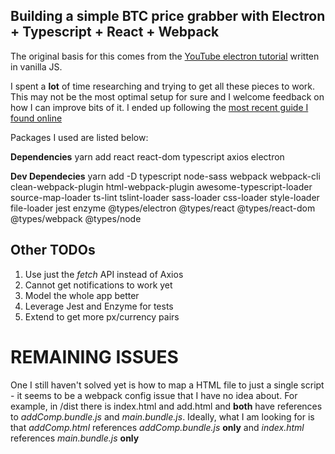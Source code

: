 ## Building a simple BTC price grabber with Electron + Typescript + React + Webpack

The original basis for this comes from the [YouTube electron tutorial](https://www.youtube.com/watch?v=2RxHQoiDctI) written in vanilla JS.  

I spent a **lot** of time researching and trying to get all these pieces to work. This may not be the most optimal setup for sure and I welcome feedback on how I can improve bits of it. I ended up following the [most recent guide I found online](https://taraksharma.com/setting-up-electron-typescript-react-webpack/)

Packages I used are listed below:

**Dependencies**
yarn add react react-dom typescript axios electron

**Dev Dependecies**
yarn add -D typescript node-sass webpack webpack-cli clean-webpack-plugin html-webpack-plugin awesome-typescript-loader source-map-loader ts-lint tslint-loader sass-loader css-loader style-loader file-loader jest enzyme @types/electron @types/react @types/react-dom @types/webpack @types/node

## Other TODOs
1. Use just the *fetch* API instead of Axios
2. Cannot get notifications to work yet
3. Model the whole app better
4. Leverage Jest and Enzyme for tests
5. Extend to get more px/currency pairs

# REMAINING ISSUES
One I still haven't solved yet is how to map a HTML file to just a single script - it seems to be a webpack config issue that I have no idea about. For example, in /dist there is index.html and add.html and **both** have references to *addComp.bundle.js* and *main.bundle.js*. Ideally, what I am looking for is that *addComp.html* references *addComp.bundle.js* **only** and *index.html* references *main.bundle.js* **only**
